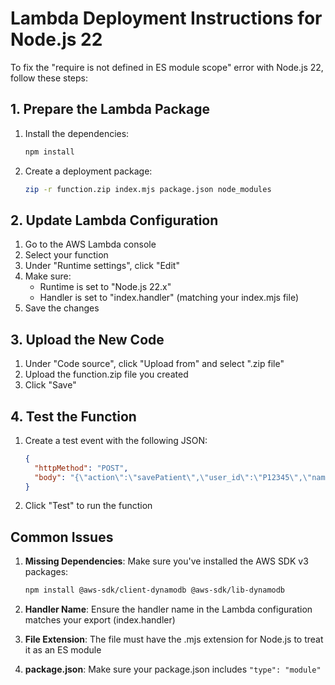 # Lambda Deployment Instructions for Node.js 22

To fix the "require is not defined in ES module scope" error with Node.js 22, follow these steps:

## 1. Prepare the Lambda Package

1. Install the dependencies:
   ```bash
   npm install
   ```

2. Create a deployment package:
   ```bash
   zip -r function.zip index.mjs package.json node_modules
   ```

## 2. Update Lambda Configuration

1. Go to the AWS Lambda console
2. Select your function
3. Under "Runtime settings", click "Edit"
4. Make sure:
   - Runtime is set to "Node.js 22.x"
   - Handler is set to "index.handler" (matching your index.mjs file)
5. Save the changes

## 3. Upload the New Code

1. Under "Code source", click "Upload from" and select ".zip file"
2. Upload the function.zip file you created
3. Click "Save"

## 4. Test the Function

1. Create a test event with the following JSON:
   ```json
   {
     "httpMethod": "POST",
     "body": "{\"action\":\"savePatient\",\"user_id\":\"P12345\",\"name\":\"Test Patient\"}"
   }
   ```
2. Click "Test" to run the function

## Common Issues

1. **Missing Dependencies**: Make sure you've installed the AWS SDK v3 packages:
   ```bash
   npm install @aws-sdk/client-dynamodb @aws-sdk/lib-dynamodb
   ```

2. **Handler Name**: Ensure the handler name in the Lambda configuration matches your export (index.handler)

3. **File Extension**: The file must have the .mjs extension for Node.js to treat it as an ES module

4. **package.json**: Make sure your package.json includes `"type": "module"`